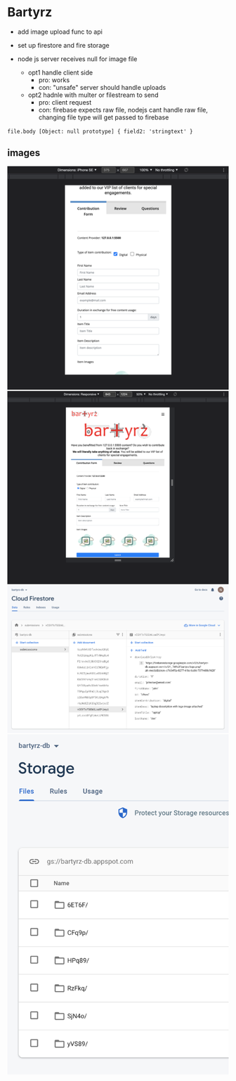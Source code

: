 # Bartyrz

- add image upload func to api
- set up firestore and fire storage


- node js server receives null for image file
    - opt1 handle client side
        - pro: works
        - con: "unsafe" server should handle uploads
    - opt2 hadnle with multer or filestream to send
        - pro: client request
        - con: firebase expects raw file, nodejs cant handle raw file, changing file type will get passed to firebase

`file.body [Object: null prototype] { field2: 'stringtext' }`


## images
![mobile view](./images/mobile-view.png)
![tablet view](./images/tablet-view.png)
![firestore](./images/firestore-urls.png)
![storage](./images/storage-images.png)






